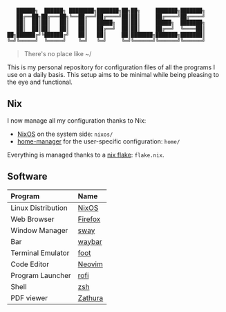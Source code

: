 ```
   ██████╗  ██████╗ ████████╗███████╗██╗██╗     ███████╗███████╗
   ██╔══██╗██╔═══██╗╚══██╔══╝██╔════╝██║██║     ██╔════╝██╔════╝
   ██║  ██║██║   ██║   ██║   █████╗  ██║██║     █████╗  ███████╗
   ██║  ██║██║   ██║   ██║   ██╔══╝  ██║██║     ██╔══╝  ╚════██║
██╗██████╔╝╚██████╔╝   ██║   ██║     ██║███████╗███████╗███████║
╚═╝╚═════╝  ╚═════╝    ╚═╝   ╚═╝     ╚═╝╚══════╝╚══════╝╚══════╝
```

> There's no place like ~/

This is my personal repository for configuration files of all the programs I
use on a daily basis.
This setup aims to be minimal while being pleasing to the eye and functional.

## Nix

I now manage all my configuration thanks to Nix:

- [NixOS](https://nixos.org/) on the system side: `nixos/`
- [home-manager](https://github.com/nix-community/home-manager) for the user-specific configuration:
    `home/`

Everything is managed thanks to a [nix flake](https://nixos.wiki/wiki/Flakes): `flake.nix`.


## Software

| Program               | Name                                                  |
| :-------------------- | :-----------------------------------------------------|
| Linux Distribution    | [NixOS](https://nixos.org/)                           |
| Web Browser           | [Firefox](https://www.mozilla.org/en-US/firefox/new/) |
| Window Manager        | [sway](https://swaywm.org/)                           |
| Bar                   | [waybar](https://github.com/Alexays/Waybar)           |
| Terminal Emulator     | [foot](https://codeberg.org/dnkl/foot)                |
| Code Editor           | [Neovim](https://neovim.io/)                          |
| Program Launcher      | [rofi](https://github.com/DaveDavenport/rofi)         |
| Shell                 | [zsh](https://www.zsh.org/)                           |
| PDF viewer            | [Zathura](https://pwmt.org/projects/zathura/)         |
